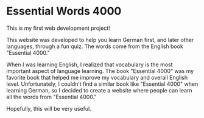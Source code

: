 # Essential Words 4000

This is my first web development project!

This website was developed to help you learn German first, and later other languages, through a fun quiz. The words come from the English book "Essential 4000."

When I was learning English, I realized that vocabulary is the most important aspect of language learning. The book "Essential 4000" was my favorite book that helped me improve my vocabulary and overall English level. Unfortunately, I couldn’t find a similar book like "Essential 4000" when learning German, so I decided to create a website where people can learn all the words from "Essential 4000."

Hopefully, this will be very useful.
